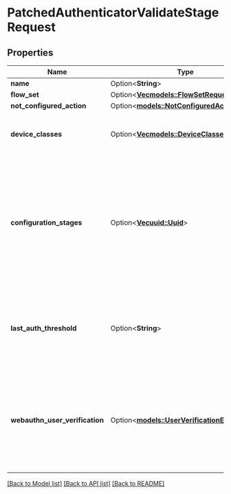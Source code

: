 # PatchedAuthenticatorValidateStageRequest

## Properties

Name | Type | Description | Notes
------------ | ------------- | ------------- | -------------
**name** | Option<**String**> |  | [optional]
**flow_set** | Option<[**Vec<models::FlowSetRequest>**](FlowSetRequest.md)> |  | [optional]
**not_configured_action** | Option<[**models::NotConfiguredActionEnum**](NotConfiguredActionEnum.md)> |  | [optional]
**device_classes** | Option<[**Vec<models::DeviceClassesEnum>**](DeviceClassesEnum.md)> | Device classes which can be used to authenticate | [optional]
**configuration_stages** | Option<[**Vec<uuid::Uuid>**](uuid::Uuid.md)> | Stages used to configure Authenticator when user doesn't have any compatible devices. After this configuration Stage passes, the user is not prompted again. | [optional]
**last_auth_threshold** | Option<**String**> | If any of the user's device has been used within this threshold, this stage will be skipped | [optional]
**webauthn_user_verification** | Option<[**models::UserVerificationEnum**](UserVerificationEnum.md)> | Enforce user verification for WebAuthn devices.  * `required` - Required * `preferred` - Preferred * `discouraged` - Discouraged | [optional]

[[Back to Model list]](../README.md#documentation-for-models) [[Back to API list]](../README.md#documentation-for-api-endpoints) [[Back to README]](../README.md)


